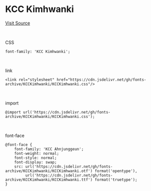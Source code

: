 # KCC Kimhwanki

[Visit Source](https://gongu.copyright.or.kr/gongu/wrt/wrt/view.do?wrtSn=13214025&menuNo=200023)

&nbsp;

CSS

```
font-family: 'KCC Kimhwanki';
```

&nbsp;

link

```
<link rel="stylesheet" href="https://cdn.jsdelivr.net/gh/fonts-archive/KCCKimhwanki/KCCKimhwanki.css"/>
```

&nbsp;

import

```
@import url('https://cdn.jsdelivr.net/gh/fonts-archive/KCCKimhwanki/KCCKimhwanki.css');
```

&nbsp;

font-face

```
@font-face {
    font-family: 'KCC Ahnjunggeun';
    font-weight: normal;
    font-style: normal;
    font-display: swap;
    src: url('https://cdn.jsdelivr.net/gh/fonts-archive/KCCKimhwanki/KCCKimhwanki.otf') format('opentype'),
         url('https://cdn.jsdelivr.net/gh/fonts-archive/KCCKimhwanki/KCCKimhwanki.ttf') format('truetype');
}
```
